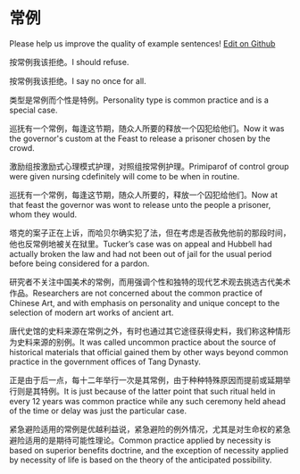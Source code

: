 # 常例

Please help us improve the quality of example sentences! [Edit on Github](https://github.com/jiyushe/jiyu-example-sentence-source/blob/main/chinese/changli.md)

<p><span class="chinese">按常例我该拒绝。</span><span class="english">I should refuse.</span></p>

<p><span class="chinese">按常例我该拒绝。</span><span class="english">I say no once for all.</span></p>

<p><span class="chinese">类型是常例而个性是特例。</span><span class="english">Personality type is common practice and is a special case.</span></p>

<p><span class="chinese">巡抚有一个常例，每逢这节期，随众人所要的释放一个囚犯给他们。</span><span class="english">Now it was the governor's custom at the Feast to release a prisoner chosen by the crowd.</span></p>

<p><span class="chinese">激励组按激励式心理模式护理，对照组按常例护理。</span><span class="english">Primiparof of control group were given nursing cdefinitely will come to be when in routine.</span></p>

<p><span class="chinese">巡抚有一个常例，每逢这节期，随众人所要的，释放一个囚犯给他们。</span><span class="english">Now at that feast the governor was wont to release unto the people a prisoner, whom they would.</span></p>

<p><span class="chinese">塔克的案子正在上诉，而哈贝尔确实犯了法，但在考虑是否赦免他前的那段时间，他也反常例地被关在狱里。</span><span class="english">Tucker’s case was on appeal and Hubbell had actually broken the law and had not been out of jail for the usual period before being considered for a pardon.</span></p>

<p><span class="chinese">研究者不关注中国美术的常例，而用强调个性和独特的现代艺术观去挑选古代美术作品。</span><span class="english">Researchers are not concerned about the common practice of Chinese Art, and with emphasis on personality and unique concept to the selection of modern art works of ancient art.</span></p>

<p><span class="chinese">唐代史馆的史料来源在常例之外，有时也通过其它途径获得史料，我们称这种情形为史料来源的别例。</span><span class="english">It was called uncommon practice about the source of historical materials that official gained them by other ways beyond common practice in the government offices of Tang Dynasty.</span></p>

<p><span class="chinese">正是由于后一点，每十二年举行一次是其常例，由于种种特殊原因而提前或延期举行则是其特例。</span><span class="english">It is just because of the latter point that such ritual held in every 12 years was common practice while any such ceremony held ahead of the time or delay was just the particular case.</span></p>

<p><span class="chinese">紧急避险适用的常例是优越利益说，紧急避险的例外情况，尤其是对生命权的紧急避险适用的是期待可能性理论。</span><span class="english">Common practice applied by necessity is based on superior benefits doctrine, and the exception of necessity applied by necessity of life is based on the theory of the anticipated possibility.</span></p>

